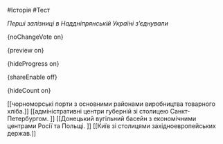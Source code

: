 #Історія #Тест

*Перші залізниці в Наддніпрянській Україні з’єднували*

{noChangeVote on}

{preview on}

{hideProgress on}

{shareEnable off}

{hideCount on}

[[чорноморські порти з основними районами виробництва товарного хліба.]]
[[адміністративні центри губерній зі столицею Санкт-Петербургом. ]]
[[Донецький вугільний басейн з економічними центрами Росії та Польщі. ]]
[[Київ зі столицями західноевропейських держав.]]
